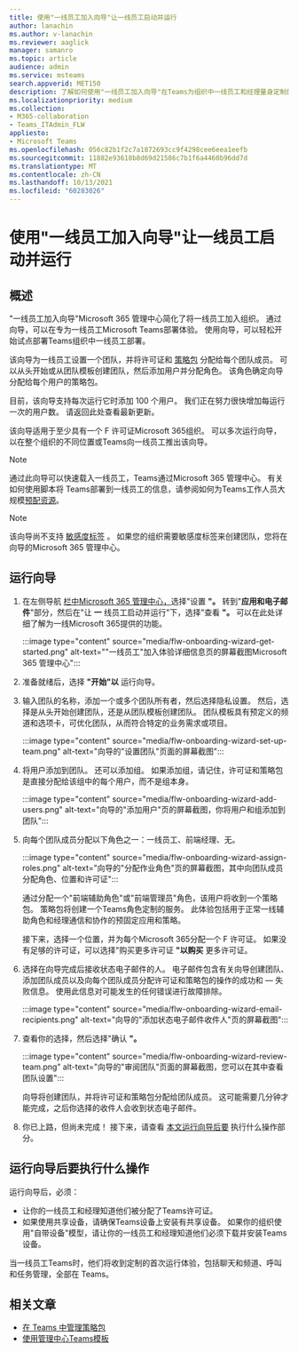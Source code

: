 ```yaml
---
title: 使用"一线员工加入向导"让一线员工启动并运行
author: lanachin
ms.author: v-lanachin
ms.reviewer: aaglick
manager: samanro
ms.topic: article
audience: admin
ms.service: msteams
search.appverid: MET150
description: 了解如何使用"一线员工加入向导"在Teams为组织中一线员工和经理量身定制的体验。
ms.localizationpriority: medium
ms.collection:
- M365-collaboration
- Teams_ITAdmin_FLW
appliesto:
- Microsoft Teams
ms.openlocfilehash: 056c82b1f2c7a1872693cc9f4298cee6eea1eefb
ms.sourcegitcommit: 11882e93618b8d69d21586c7b1f6a4460b96dd7d
ms.translationtype: MT
ms.contentlocale: zh-CN
ms.lasthandoff: 10/13/2021
ms.locfileid: "60283026"
---
```

# <a name="use-the-frontline-worker-onboarding-wizard-to-get-your-frontline-workforce-up-and-running"></a>使用"一线员工加入向导"让一线员工启动并运行

## <a name="overview"></a>概述

"一线员工加入向导"Microsoft 365 管理中心简化了将一线员工加入组织。 通过向导，可以在专为一线员工Microsoft Teams部署体验。 使用向导，可以轻松开始试点部署Teams组织中一线员工部署。

该向导为一线员工设置一个团队，并将许可证和 [策略包](manage-policy-packages.md) 分配给每个团队成员。 可以从头开始或从团队模板创建团队，然后[](get-started-with-teams-templates-in-the-admin-console.md)添加用户并分配角色。 该角色确定向导分配给每个用户的策略包。

目前，该向导支持每次运行它时添加 100 个用户。 我们正在努力很快增加每运行一次的用户数。 请返回此处查看最新更新。

该向导适用于至少具有一个 F 许可证Microsoft 365组织。 可以多次运行向导，以在整个组织的不同位置或Teams向一线员工推出该向导。

> [!NOTE]
> 通过此向导可以快速载入一线员工，Teams通过Microsoft 365 管理中心。 有关如何使用脚本将 Teams部署到一线员工的信息，请参阅如何为Teams工作人员大规模[预配资源](flw-scripted-deployment.md)。

> [!NOTE]
> 该向导尚不支持 [敏感度标签](sensitivity-labels.md) 。 如果您的组织需要敏感度标签来创建团队，您将在向导的Microsoft 365 管理中心。

## <a name="run-the-wizard"></a>运行向导

1. 在左侧导航 [栏中Microsoft 365 管理中心，](https://admin.microsoft.com/)选择"设置 **"。** 转到"**应用和电子邮件**"部分，然后在"让 **一** 线员工启动并运行"下，选择"查看 **"。** 可以在此处详细了解为一线Microsoft 365提供的功能。

    :::image type="content" source="media/flw-onboarding-wizard-get-started.png" alt-text=""一线员工"加入体验详细信息页的屏幕截图Microsoft 365 管理中心":::

2. 准备就绪后，选择 **"开始"以** 运行向导。

3. 输入团队的名称，添加一个或多个团队所有者，然后选择隐私设置。 然后，选择是从头开始创建团队，还是从团队模板创建团队。 团队模板具有预定义的频道和选项卡，可优化团队，从而符合特定的业务需求或项目。

    :::image type="content" source="media/flw-onboarding-wizard-set-up-team.png" alt-text="向导的"设置团队"页面的屏幕截图":::

4. 将用户添加到团队。 还可以添加组。 如果添加组，请记住，许可证和策略包是直接分配给该组中的每个用户，而不是组本身。

    :::image type="content" source="media/flw-onboarding-wizard-add-users.png" alt-text="向导的"添加用户"页的屏幕截图，你将用户和组添加到团队":::

5. 向每个团队成员分配以下角色之一：一线员工、前端经理、无。 
  
    :::image type="content" source="media/flw-onboarding-wizard-assign-roles.png" alt-text="向导的"分配作业角色"页的屏幕截图，其中向团队成员分配角色、位置和许可证":::

    通过分配一个"前端辅助角色"或"前端管理员"角色，该用户将收到一个策略包。 策略包将创建一个Teams角色定制的服务。 此体验包括用于正常一线辅助角色和经理通信和协作的预固定应用和策略。

    接下来，选择一个位置，并为每个Microsoft 365分配一个 F 许可证。 如果没有足够的许可证，可以选择"购买更多许可证 **"以购买** 更多许可证。  

6. 选择在向导完成后接收状态电子邮件的人。 电子邮件包含有关向导创建团队、添加团队成员以及向每个团队成员分配许可证和策略包的操作的成功和 &mdash; 失败信息。 使用此信息对可能发生的任何错误进行故障排除。

    :::image type="content" source="media/flw-onboarding-wizard-email-recipients.png" alt-text="向导的"添加状态电子邮件收件人"页的屏幕截图":::

7. 查看你的选择，然后选择"确认 **"。**

    :::image type="content" source="media/flw-onboarding-wizard-review-team.png" alt-text="向导的"审阅团队"页面的屏幕截图，您可以在其中查看团队设置":::

    向导将创建团队，并将许可证和策略包分配给团队成员。 这可能需要几分钟才能完成，之后你选择的收件人会收到状态电子邮件。

8. 你已上路，但尚未完成！ 接下来，请查看 [本文运行向导后要](#what-to-do-after-running-the-wizard) 执行什么操作部分。

## <a name="what-to-do-after-running-the-wizard"></a>运行向导后要执行什么操作

运行向导后，必须：

- 让你的一线员工和经理知道他们被分配了Teams许可证。
- 如果使用共享设备，请确保Teams设备上安装有共享设备。 如果你的组织使用"自带设备"模型，请让你的一线员工和经理知道他们必须下载并安装Teams设备。

当一线员工Teams时，他们将收到定制的首次运行体验，包括聊天和频道、呼叫和任务管理，全部在 Teams。

## <a name="related-articles"></a>相关文章

- [在 Teams 中管理策略包](manage-policy-packages.md)
- [使用管理中心Teams模板](get-started-with-teams-templates-in-the-admin-console.md)
